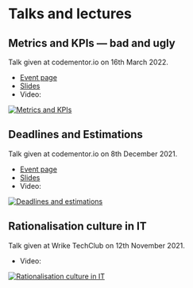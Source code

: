 # Talks and lectures

## Metrics and KPIs — bad and ugly

Talk given at codementor.io on 16th March 2022.

- [Event page](https://www.codementor.io/events/metrics-and-kpis-dssvbhycfh)
- [Slides](metrics-2022-03-17.key)
- Video:

[![Metrics and KPIs](https://img.youtube.com/vi/YB-SJhk1j4E/0.jpg)](https://www.youtube.com/watch?v=YB-SJhk1j4E&list=PLFtS8Ah0wZvWS37oveJ0-D5K6V7GWUpqY)

## Deadlines and Estimations

Talk given at codementor.io on 8th December 2021.

- [Event page](https://www.codementor.io/events/deadlines-and-estimations-dc87b33d2t)
- [Slides](estimations_en.key)
- Video:

[![Deadlines and estimations](https://img.youtube.com/vi/tqoJOEjeAEw/0.jpg)](https://www.youtube.com/watch?v=tqoJOEjeAEw&list=PLFtS8Ah0wZvWS37oveJ0-D5K6V7GWUpqY&index=2)

## Rationalisation culture in IT

Talk given at Wrike TechClub on 12th November 2021.

- Video:

[![Rationalisation culture in IT](https://img.youtube.com/vi/CDFXL4fMdik/0.jpg)](https://www.youtube.com/watch?v=CDFXL4fMdik&list=PLFtS8Ah0wZvWS37oveJ0-D5K6V7GWUpqY&index=4)
